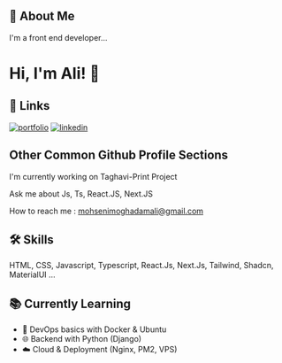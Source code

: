## 🚀 About Me
I'm a front end developer...


# Hi, I'm Ali! 👋


## 🔗 Links
[![portfolio](https://img.shields.io/badge/my_portfolio-000?style=for-the-badge&logo=ko-fi&logoColor=white)](https://alimohsenimoghadam.ir/)
[![linkedin](https://img.shields.io/badge/linkedin-0A66C2?style=for-the-badge&logo=linkedin&logoColor=white)]([https://www.linkedin.com](https://www.linkedin.com/in/ali-mohseni-moghadam/)/)


## Other Common Github Profile Sections
I'm currently working on Taghavi-Print Project

Ask me about Js, Ts, React.JS, Next.JS

How to reach me : mohsenimoghadamali@gmail.com

## 🛠 Skills
HTML, CSS, Javascript, Typescript, React.Js, Next.Js, Tailwind, Shadcn, MaterialUI ...

## 📚 Currently Learning  
- 🚀 DevOps basics with Docker & Ubuntu  
- 🌐 Backend with Python (Django)  
- ☁️ Cloud & Deployment (Nginx, PM2, VPS)  

